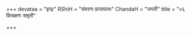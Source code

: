 +++
devataa = "इन्द्रः"
RShiH = "संवरणः प्राजापत्यः"
ChandaH = "जगती"
title = "०६ वित्वक्षणः समृतौ"

+++
